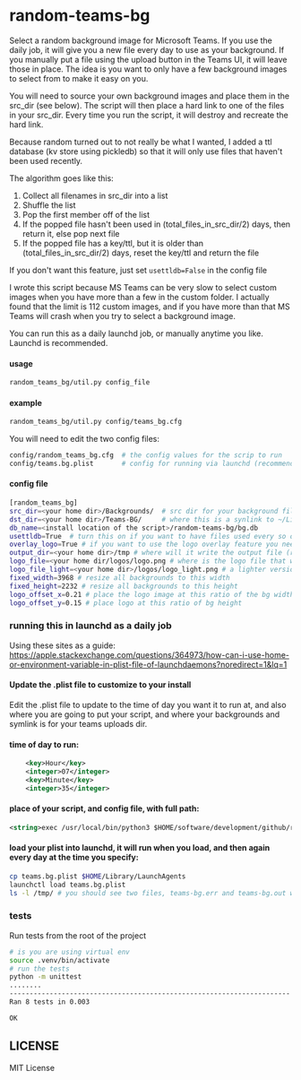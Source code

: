 # random-teams-bg
Select a random background image for Microsoft Teams. If you use the daily job, it will give you a new file every day to use as your background. If you manually put a file using the upload button in the Teams UI, it will leave those in place. The idea is you want to only have a few background images to select from to make it easy on you.

You will need to source your own background images and place them in the src_dir (see below). The script will then place a hard link to one of the files in your src_dir. Every time you run the script, it will destroy and recreate the hard link.

Because random turned out to not really be what I wanted, I added a ttl database (kv store using pickledb) so that it will only use files that haven't been used recently.

The algorithm goes like this:
1. Collect all filenames in src_dir into a list
2. Shuffle the list
3. Pop the first member off of the list
4. If the popped file hasn't been used in (total_files_in_src_dir/2) days, then return it, else pop next file
5. If the popped file has a key/ttl, but it is older than (total_files_in_src_dir/2) days, reset the key/ttl and return the file

If you don't want this feature, just set `usettldb=False` in the config file
 
I wrote this script because MS Teams can be very slow to select custom images when you have more than a few in the custom folder. I actually found that the limit is 112 custom images, and if you have more than that MS Teams will crash when you try to select a background image.

You can run this as a daily launchd job, or manually anytime you like. Launchd is recommended.

#### usage
```bash
random_teams_bg/util.py config_file
```
#### example
```bash
random_teams_bg/util.py config/teams_bg.cfg
```

You will need to edit the two config files:
````bash
config/random_teams_bg.cfg  # the config values for the scrip to run
config/teams.bg.plist       # config for running via launchd (recommended)
````

#### config file
````bash
[random_teams_bg]
src_dir=<your home dir>/Backgrounds/  # src dir for your background files
dst_dir=<your home dir>/Teams-BG/     # where this is a synlink to ~/Library/Application Support/Microsoft/Teams/Backgrounds/Uploads
db_name=<install location of the script>/random-teams-bg/bg.db
usettldb=True  # turn this on if you want to have files used every so often, this will put a ttl on the file: the count of files in the src_dir / 2 number of days, works best with more than 20 or so files. I have about 250.
overlay_logo=True # if you want to use the logo overlay feature you need this plus the next two
output_dir=<your home dir>/tmp # where will it write the output file (result.png) after the overlay
logo_file=<your home dir/logos/logo.png # where is the logo file that will get overlayed onto background. this should be a transparent PNG if you want it to look good
logo_file_light=<your home dir>/logos/logo_light.png # a lighter version of your logo, autodetects if the background is too dark and will use this
fixed_width=3968 # resize all backgrounds to this width
fixed_height=2232 # resize all backgrounds to this height
logo_offset_x=0.21 # place the logo image at this ratio of the bg width
logo_offset_y=0.15 # place logo at this ratio of bg height
````

### running this in launchd as a daily job

Using these sites as a guide: 
https://apple.stackexchange.com/questions/364973/how-can-i-use-home-or-environment-variable-in-plist-file-of-launchdaemons?noredirect=1&lq=1

#### Update the .plist file to customize to your install
Edit the .plist file to update to the time of day you want it to run at, and also where you are going to put your script, and where your backgrounds and symlink is for your teams uploads dir.

#### time of day to run:
```xml
    <key>Hour</key>
    <integer>07</integer>
    <key>Minute</key>
    <integer>35</integer>
```

#### place of your script, and config file, with full path:
```xml
<string>exec /usr/local/bin/python3 $HOME/software/development/github/random-teams-bg/random_teams_bg/util.py $HOME/software/development/github/random-teams-bg/config/random_teams_bg.cfg</string>
```

#### load your plist into launchd, it will run when you load, and then again every day at the time you specify:
```bash
cp teams.bg.plist $HOME/Library/LaunchAgents
launchctl load teams.bg.plist
ls -l /tmp/ # you should see two files, teams-bg.err and teams-bg.out with the current timestamp, the .out file will get updated every time it successfully runs
```

### tests
Run tests from the root of the project
```bash
# is you are using virtual env
source .venv/bin/activate
# run the tests
python -m unittest 
........
----------------------------------------------------------------------
Ran 8 tests in 0.003

OK
```

## LICENSE
MIT License